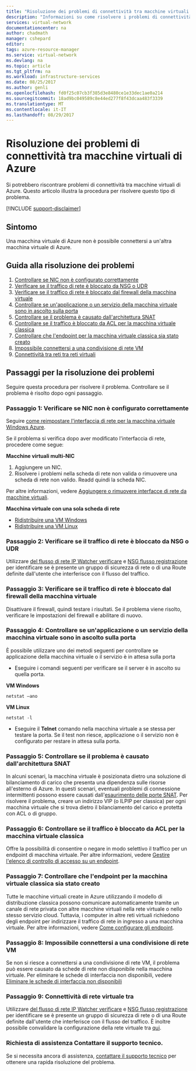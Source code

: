 ```yaml
---
title: "Risoluzione dei problemi di connettività tra macchine virtuali di Azure | Documenti Microsoft"
description: "Informazioni su come risolvere i problemi di connettività tra macchine virtuali di Azure."
services: virtual-network
documentationcenter: na
author: chadmath
manager: cshepard
editor: 
tags: azure-resource-manager
ms.service: virtual-network
ms.devlang: na
ms.topic: article
ms.tgt_pltfrm: na
ms.workload: infrastructure-services
ms.date: 08/25/2017
ms.author: genli
ms.openlocfilehash: fd0f25c07cb3f385d3e8480ce1e33dec1ae0a214
ms.sourcegitcommit: 18ad9bc049589c8e44ed277f8f43dcaa483f3339
ms.translationtype: MT
ms.contentlocale: it-IT
ms.lasthandoff: 08/29/2017
---
```

# <a name="troubleshooting-connectivity-problems-between-azure-vms"></a>Risoluzione dei problemi di connettività tra macchine virtuali di Azure

Si potrebbero riscontrare problemi di connettività tra macchine virtuali di Azure. Questo articolo illustra la procedura per risolvere questo tipo di problema. 

[!INCLUDE [support-disclaimer](../../includes/support-disclaimer.md)]

## <a name="symptom"></a>Sintomo

Una macchina virtuale di Azure non è possibile connettersi a un'altra macchina virtuale di Azure.

## <a name="troubleshooting-guidance"></a>Guida alla risoluzione dei problemi 

1. [Controllare se NIC non è configurato correttamente](#step-1-check-if-nic-is-misconfigured)
2. [Verificare se il traffico di rete è bloccato da NSG o UDR](#step-2-check-if-network-traffic-is-blocked-by-nsg-or-udr)
3. [Verificare se il traffico di rete è bloccato dal firewall della macchina virtuale](#step-3-check-if-network-traffic-is-blocked-by-vm-firewall)
4. [Controllare se un'applicazione o un servizio della macchina virtuale sono in ascolto sulla porta](#step-4-check-whether-vm-app-or-service-is-listening-on-the-port)
5. [Controllare se il problema è causato dall'architettura SNAT](#step-5-check-whether-the-problem-is-caused-by-snat)
6. [Controllare se il traffico è bloccato da ACL per la macchina virtuale classica](#step-6-check-whether-traffic-is-blocked-by-acls-for-the-classic-vm)
7. [Controllare che l'endpoint per la macchina virtuale classica sia stato creato](#step-7-check-whether-the-endpoint-is-created-for-the-classic-vm)
8. [Impossibile connettersi a una condivisione di rete VM](#step-8-unable-to-connect-to-a-vm-network-share)
9. [Connettività tra reti tra reti virtuali](#step-9-inter-vnet-connectivity)

## <a name="troubleshooting-steps"></a>Passaggi per la risoluzione dei problemi

Seguire questa procedura per risolvere il problema. Controllare se il problema è risolto dopo ogni passaggio. 

### <a name="step-1-check-if-nic-is-misconfigured"></a>Passaggio 1: Verificare se NIC non è configurato correttamente

Seguire [come reimpostare l'interfaccia di rete per la macchina virtuale Windows Azure](../virtual-machines/windows/reset-network-interface.md). 

Se il problema si verifica dopo aver modificato l'interfaccia di rete, procedere come segue:

**Macchine virtuali multi-NIC**

1. Aggiungere un NIC.
2. Risolvere i problemi nella scheda di rete non valida o rimuovere una scheda di rete non valido.  Readd quindi la scheda NIC.

Per altre informazioni, vedere [Aggiungere o rimuovere interfacce di rete da macchine virtuali](virtual-network-network-interface-vm.md).

**Macchina virtuale con una sola scheda di rete** 

- [Ridistribuire una VM Windows](../virtual-machines/windows/redeploy-to-new-node.md)
- [Ridistribuire una VM Linux](../virtual-machines/linux/redeploy-to-new-node.md)

### <a name="step-2-check-if-network-traffic-is-blocked-by-nsg-or-udr"></a>Passaggio 2: Verificare se il traffico di rete è bloccato da NSG o UDR

Utilizzare [del flusso di rete IP Watcher verificare](../network-watcher/network-watcher-ip-flow-verify-overview.md) e [NSG flusso registrazione](../network-watcher/network-watcher-nsg-flow-logging-overview.md) per identificare se è presente un gruppo di sicurezza di rete o di una Route definite dall'utente che interferisce con il flusso del traffico.

### <a name="step-3-check-if-network-traffic-is-blocked-by-vm-firewall"></a>Passaggio 3: Verificare se il traffico di rete è bloccato dal firewall della macchina virtuale

Disattivare il firewall, quindi testare i risultati. Se il problema viene risolto, verificare le impostazioni del firewall e abilitare di nuovo.

### <a name="step-4-check-whether-vm-app-or-service-is-listening-on-the-port"></a>Passaggio 4: Controllare se un'applicazione o un servizio della macchina virtuale sono in ascolto sulla porta

È possibile utilizzare uno dei metodi seguenti per controllare se applicazione della macchina virtuale o il servizio è in attesa sulla porta

- Eseguire i comandi seguenti per verificare se il server è in ascolto su quella porta.

**VM Windows**

    netstat –ano

**VM Linux**

    netstat -l

- Eseguire il **Telnet** comando nella macchina virtuale a se stessa per testare la porta. Se il test non riesce, applicazione o il servizio non è configurato per restare in attesa sulla porta.

### <a name="step-5-check-whether-the-problem-is-caused-by-snat"></a>Passaggio 5: Controllare se il problema è causato dall'architettura SNAT

In alcuni scenari, la macchina virtuale è posizionata dietro una soluzione di bilanciamento di carico che presenta una dipendenza sulle risorse all'esterno di Azure. In questi scenari, eventuali problemi di connessione intermittenti possono essere causati dall'[esaurimento delle porte SNAT](../load-balancer/load-balancer-outbound-connections.md). Per risolvere il problema, creare un indirizzo VIP (o ILPIP per classica) per ogni macchina virtuale che si trova dietro il bilanciamento del carico e protetta con ACL o di gruppo. 

### <a name="step-6-check-whether-traffic-is-blocked-by-acls-for-the-classic-vm"></a>Passaggio 6: Controllare se il traffico è bloccato da ACL per la macchina virtuale classica

Offre la possibilità di consentire o negare in modo selettivo il traffico per un endpoint di macchina virtuale. Per altre informazioni, vedere [Gestire l'elenco di controllo di accesso su un endpoint](../virtual-machines/windows/classic/setup-endpoints.md#manage-the-acl-on-an-endpoint).

### <a name="step-7-check-whether-the-endpoint-is-created-for-the-classic-vm"></a>Passaggio 7: Controllare che l'endpoint per la macchina virtuale classica sia stato creato

Tutte le macchine virtuali create in Azure utilizzando il modello di distribuzione classica possono comunicare automaticamente tramite un canale di rete privata con altre macchine virtuali nella rete virtuale o nello stesso servizio cloud. Tuttavia, i computer in altre reti virtuali richiedono degli endpoint per indirizzare il traffico di rete in ingresso a una macchina virtuale. Per altre informazioni, vedere [Come configurare gli endpoint](../virtual-machines/windows/classic/setup-endpoints.md).

### <a name="step-8-unable-to-connect-to-a-vm-network-share"></a>Passaggio 8: Impossibile connettersi a una condivisione di rete VM

Se non si riesce a connettersi a una condivisione di rete VM, il problema può essere causato da schede di rete non disponibile nella macchina virtuale. Per eliminare le schede di interfaccia non disponibili, vedere [Eliminare le schede di interfaccia non disponibili](../virtual-machines/windows/reset-network-interface.md#delete-the-unavailable-nics)

### <a name="step-9-inter-vnet-connectivity"></a>Passaggio 9: Connettività di rete virtuale tra

Utilizzare [del flusso di rete IP Watcher verificare](../network-watcher/network-watcher-ip-flow-verify-overview.md) e [NSG flusso registrazione](../network-watcher/network-watcher-nsg-flow-logging-overview.md) per identificare se è presente un gruppo di sicurezza di rete o di una Route definite dall'utente che interferisce con il flusso del traffico. È inoltre possibile convalidare la configurazione della rete virtuale tra [qui](https://support.microsoft.com/en-us/help/4032151/configuring-and-validating-vnet-or-vpn-connections).

### <a name="need-help-contact-support"></a>Richiesta di assistenza Contattare il supporto tecnico.
Se si necessita ancora di assistenza, [contattare il supporto tecnico](https://portal.azure.com/?#blade/Microsoft_Azure_Support/HelpAndSupportBlade) per ottenere una rapida risoluzione del problema.